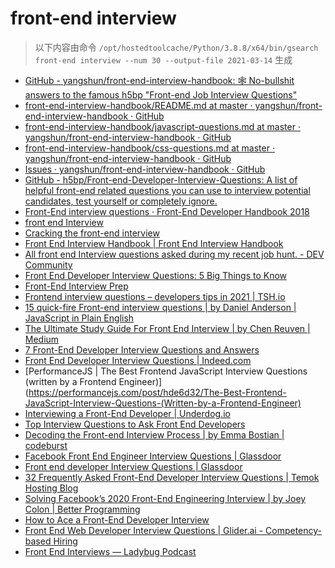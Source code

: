 
front-end interview
===================


> 以下内容由命令 `/opt/hostedtoolcache/Python/3.8.8/x64/bin/gsearch front-end interview --num 30 --output-file 2021-03-14` 生成

- [GitHub - yangshun/front-end-interview-handbook: 🕸  No-bullshit answers to the famous h5bp "Front-end Job Interview Questions"](https://github.com/yangshun/front-end-interview-handbook)
- [front-end-interview-handbook/README.md at master · yangshun/front-end-interview-handbook · GitHub](https://github.com/yangshun/front-end-interview-handbook/blob/master/contents/en/README.md)
- [front-end-interview-handbook/javascript-questions.md at master · yangshun/front-end-interview-handbook · GitHub](https://github.com/yangshun/front-end-interview-handbook/blob/master/contents/en/javascript-questions.md)
- [front-end-interview-handbook/css-questions.md at master · yangshun/front-end-interview-handbook · GitHub](https://github.com/yangshun/front-end-interview-handbook/blob/master/contents/en/css-questions.md)
- [Issues · yangshun/front-end-interview-handbook · GitHub](https://github.com/yangshun/front-end-interview-handbook/issues)
- [GitHub - h5bp/Front-end-Developer-Interview-Questions: A list of helpful front-end related questions you can use to interview potential candidates, test yourself or completely ignore.](https://github.com/h5bp/Front-end-Developer-Interview-Questions)
- [Front-End interview questions · Front-End Developer Handbook 2018](https://frontendmasters.com/books/front-end-handbook/2018/practice/interview-q.html)
- [front end Interview](https://thatjsdude.com/interview/)
- [Cracking the front-end interview](https://www.freecodecamp.org/news/cracking-the-front-end-interview-9a34cd46237/)
- [Front End Interview Handbook | Front End Interview Handbook](https://yangshun.github.io/front-end-interview-handbook/)
- [All front end Interview questions asked during my recent job hunt. - DEV Community](https://dev.to/devabhijeet/all-front-end-interview-questions-asked-during-my-recent-job-hunt-1kge)
- [Front End Developer Interview Questions: 5 Big Things to Know](https://insights.dice.com/2020/04/03/front-end-developer-interview-questions-5-big-things-know/)
- [Front-End Interview Prep](https://www.udacity.com/course/front-end-interview-prep--ud250)
- [Frontend interview questions – developers tips in 2021 | TSH.io](https://tsh.io/blog/frontend-interview-questions/)
- [15 quick-fire Front-end interview questions | by Daniel Anderson | JavaScript in Plain English](https://javascript.plainenglish.io/15-quick-fire-front-end-interview-questions-bb4d83d0817c)
- [The Ultimate Study Guide For Front End Interview | by Chen Reuven | Medium](https://medium.com/@chen.reuven/the-ultimate-study-guide-for-front-end-interview-776fa3ead1b3)
- [7 Front-End Developer Interview Questions and Answers](https://www.indeed.com/hire/interview-questions/front-end-developer)
- [Front End Developer Interview Questions | Indeed.com](https://www.indeed.com/career-advice/interviewing/front-end-developer-interview-questions)
- [PerformanceJS | The Best Frontend JavaScript Interview Questions (written by a Frontend Engineer)](https://performancejs.com/post/hde6d32/The-Best-Frontend-JavaScript-Interview-Questions-(Written-by-a-Frontend-Engineer)
- [Interviewing a Front-End Developer | Underdog.io](https://underdog.io/blog/interviewing-a-front-end-developer)
- [Top Interview Questions to Ask Front End Developers](https://business.linkedin.com/talent-solutions/resources/interviewing-talent/front-end-developer)
- [Decoding the Front-end Interview Process | by Emma Bostian | codeburst](https://codeburst.io/de-coding-the-front-end-development-interview-process-9601bc4c71e5)
- [Facebook Front End Engineer Interview Questions | Glassdoor](https://www.glassdoor.com/Interview/Facebook-Front-End-Engineer-Interview-Questions-EI_IE40772.0,8_KO9,27.htm)
- [Front end developer Interview Questions | Glassdoor](https://www.glassdoor.com/Interview/front-end-developer-interview-questions-SRCH_KO0,19.htm)
- [32 Frequently Asked Front-End Developer Interview Questions | Temok Hosting Blog](https://www.temok.com/blog/front-end-developer-interview-questions/)
- [Solving Facebook’s 2020 Front-End Engineering Interview | by Joey Colon | Better Programming](https://betterprogramming.pub/solving-facebooks-2020-front-end-engineering-interview-f34dd6b2a977)
- [How to Ace a Front-End Developer Interview](https://html.com/resources/front-end-dev-interview/)
- [Front End Web Developer Interview Questions | Glider.ai - Competency-based Hiring](https://glider.ai/resources/interview-questions/software-engineering/front-end-web-developer-interview-questions)
- [Front End Interviews — Ladybug Podcast](https://www.ladybug.dev/episodes/frontend-interviews)
